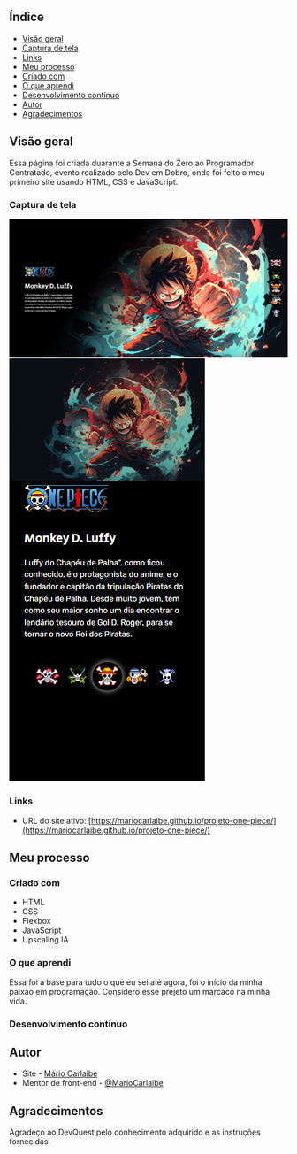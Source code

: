 ## Índice

- [Visão geral](#visão-geral)
- [Captura de tela](#captura-de-tela)
- [Links](#links)
- [Meu processo](#meu-processo)
- [Criado com](#criado-com)
- [O que aprendi](#o-que-aprendi)
- [Desenvolvimento contínuo](#desenvolvimento-continuo)
- [Autor](#autor)
- [Agradecimentos](#agradecimentos)

## Visão geral

Essa página foi criada duarante a Semana do Zero ao Programador Contratado, evento realizado pelo Dev em Dobro, onde foi feito o meu primeiro site usando HTML, CSS e JavaScript.

### Captura de tela

<img src="./src/imagens/onepiece-pc.PNG">
<img src="./src/imagens/onepiece-phone.PNG">

### Links

- URL do site ativo: [https://mariocarlaibe.github.io/projeto-one-piece/](https://mariocarlaibe.github.io/projeto-one-piece/)

## Meu processo

### Criado com

- HTML
- CSS
- Flexbox
- JavaScript
- Upscaling IA

### O que aprendi

Essa foi a base para tudo o que eu sei até agora, foi o início da minha paixão em programação. Considero esse prejeto um marcaco na minha vida.

### Desenvolvimento contínuo

## Autor

- Site - [Mário Carlaibe](https://github.com/MarioCarlaibe)
- Mentor de front-end - [@MarioCarlaibe](https://www.frontendmentor.io/profile/MarioCarlaibe)

## Agradecimentos

Agradeço ao DevQuest pelo conhecimento adquirido e as instruções fornecidas.